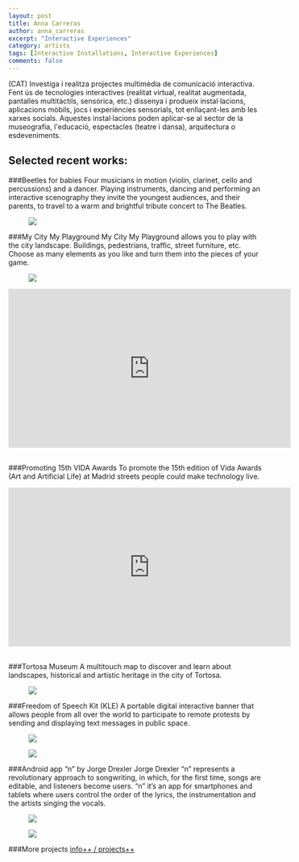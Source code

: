 ```yaml
---
layout: post
title: Anna Carreras
author: anna_carreras
excerpt: "Interactive Experiences"
category: artists
tags: [Interactive Installations, Interactive Experiences]
comments: false
---
```


(CAT)
Investiga i realitza projectes multimèdia de comunicació interactiva.
Fent ús de tecnologies interactives (realitat virtual, realitat augmentada, pantalles multitàctils, sensòrica, etc.) dissenya i produeix instal·lacions, aplicacions mòbils, jocs i experiències sensorials, tot enllaçant-les amb les xarxes socials.
Aquestes instal·lacions poden aplicar-se al sector de la museografia, l'educació, espectacles (teatre i dansa), arquitectura o esdeveniments.

## Selected recent works: 

###Beetles for babies
Four musicians in motion (violin, clarinet, cello and percussions) and a dancer. Playing instruments, dancing and performing an interactive scenography they invite the youngest audiences, and their parents, to travel to a warm and brightful tribute concert to The Beatles. 
<figure class="third">
	<img src="http://www.annacarreras.com/wp-content/uploads/bitels_per_a_nadons_1.jpg">
</figure>

###My City My Playground
My City My Playground allows you to play with the city landscape. Buildings, pedestrians, traffic, street furniture, etc. Choose as many elements as you like and turn them into the pieces of your game.
<figure class="third">
	<img src="http://www.annacarreras.com/wp-content/uploads/my_city_my_playground.png">
</figure>
<iframe src="http://player.vimeo.com/110556416?title=0&amp;byline=0&amp;portrait=0" frameborder="0" width="560" height="315"></iframe><br/><br/>

###Promoting 15th VIDA Awards
To promote the 15th edition of Vida Awards (Art and Artificial Life) at Madrid streets people could make technology live.
<iframe width="560" height="315" src="https://www.youtube.com/embed/zi_AdLPtF90" frameborder="0" allowfullscreen></iframe><br/><br/>

###Tortosa Museum
A multitouch map to discover and learn about landscapes, historical and artistic heritage in the city of Tortosa.
<figure class="third">
	<img src="http://www.annacarreras.com/wp-content/uploads/muse_tortosa_1.jpg">
</figure>

###Freedom of Speech Kit (KLE)
A portable digital interactive banner that allows people from all over the world to participate to remote protests by sending and displaying text messages in public space.
<figure class="third">
	<img src="http://www.annacarreras.com/wp-content/uploads/KLE_prototype.png">
</figure>
<figure class="third">
	<img src="http://www.annacarreras.com/wp-content/uploads/kle_project2.jpg">
</figure>

###Android app “n” by Jorge Drexler
Jorge Drexler “n” represents a revolutionary approach to songwriting, in which, for the first time, songs are editable, and listeners become users. “n” it’s an app for smartphones and tablets where users control the order of the lyrics, the instrumentation and the artists singing the vocals.
<figure class="third">
	<img src="http://www.annacarreras.com/wp-content/uploads/app_n_3.jpg">
</figure>
<figure class="third">
	<img src="http://www.annacarreras.com/wp-content/uploads/app_n_1.jpg">
</figure>

###More projects
[info++ / projects++](http://www.annacarreras.com/eng/ "info++ / projects++")

